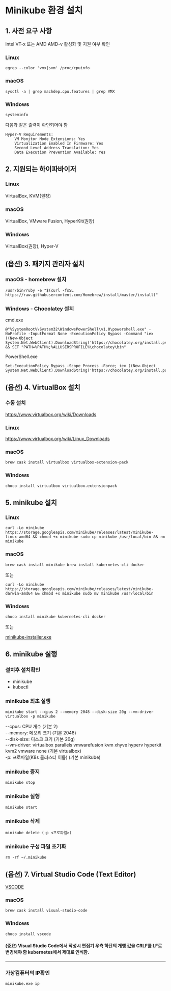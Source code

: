# Minikube 환경 설치
## 1. 사전 요구 사항
Intel VT-x 또는 AMD AMD-v 활성화 및 지원 여부 확인

### Linux
    egrep --color 'vmx|svm' /proc/cpuinfo

### macOS
    sysctl -a | grep machdep.cpu.features | grep VMX

### Windows
    systeminfo

다음과 같은 출력이 확인되어야 함

    Hyper-V Requirements:
        VM Monitor Mode Extensions: Yes
        Virtualization Enabled In Firmware: Yes
        Second Level Address Translation: Yes
        Data Execution Prevention Available: Yes

## 2. 지원되는 하이파바이저
### Linux
VirtualBox, KVM(권장)

### macOS
VirtualBox, VMware Fusion, HyperKit(권장)

### Windows
VirtualBox(권장), Hyper-V

## (옵션) 3. 패키지 관리자 설치
### macOS - homebrew 설치
    /usr/bin/ruby -e "$(curl -fsSL https://raw.githubusercontent.com/Homebrew/install/master/install)"

### Windows - Chocolatey 설치
cmd.exe

    @"%SystemRoot%\System32\WindowsPowerShell\v1.0\powershell.exe" -NoProfile -InputFormat None -ExecutionPolicy Bypass -Command "iex ((New-Object System.Net.WebClient).DownloadString('https://chocolatey.org/install.ps1'))" && SET "PATH=%PATH%;%ALLUSERSPROFILE%\chocolatey\bin"

PowerShell.exe

    Set-ExecutionPolicy Bypass -Scope Process -Force; iex ((New-Object System.Net.WebClient).DownloadString('https://chocolatey.org/install.ps1'))

## (옵션) 4. VirtualBox 설치
### 수동 설치
https://www.virtualbox.org/wiki/Downloads

### Linux
https://www.virtualbox.org/wiki/Linux_Downloads

### macOS
    brew cask install virtualbox virtualbox-extension-pack

### Windows
    choco install virtualbox virtualbox.extensionpack

## 5. minikube 설치
### Linux
    curl -Lo minikube https://storage.googleapis.com/minikube/releases/latest/minikube-linux-amd64 && chmod +x minikube sudo cp minikube /usr/local/bin && rm minikube

### macOS
    brew cask install minikube brew install kubernetes-cli docker

또는

    curl -Lo minikube https://storage.googleapis.com/minikube/releases/latest/minikube-darwin-amd64 && chmod +x minikube sudo mv minikube /usr/local/bin

### Windows
    choco install minikube kubernetes-cli docker

또는

[minikube-installer.exe](https://github.com/kubernetes/minikube/releases/latest)

## 6. minikube 실행
### 설치후 설치확인
- minikube
- kubectl

### minikube 최초 실행
    minikube start --cpus 2 --memory 2048 --disk-size 20g --vm-driver virtualbox -p minikube

--cpus: CPU 개수 (기본 2)  
--memory: 메모리 크기 (기본 2048)  
--disk-size: 디스크 크기 (기본 20g)  
--vm-driver: virtualbox parallels vmwarefusion kvm xhyve hyperv hyperkit kvm2 vmware none (기본 virtualbox)  
-p: 프로파일(K8s 클러스터 이름) (기본 minikube)  

### minikube 중지
    minikube stop

### minikube 실행
    minikube start

### minikube 삭제
    minikube delete (-p <프로파일>)

### minikube 구성 파일 초기화
    rm -rf ~/.minikube

## (옵션) 7. Virtual Studio Code (Text Editor)
[VSCODE](https://code.visualstudio.com)

### macOS
    brew cask install visual-studio-code

### Windows
    choco install vscode

#### (중요) Visual Studio Code에서 작성시 편집기 우측 하단의 개행 값을  CRLF를 LF로 변경해야 함 kubernetes에서 제대로 인식함.

<hr/>

### 가상컴퓨터의 IP확인
    minikube.exe ip

